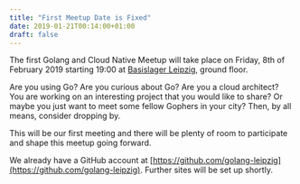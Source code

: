```yaml
---
title: "First Meetup Date is Fixed"
date: 2019-01-21T00:14:00+01:00
draft: false
---
```


The first Golang and Cloud Native Meetup will take place on Friday, 8th of
February 2019 starting 19:00 at [Basislager
Leipzig](https://www.basislager.co/), ground floor.

Are you using Go? Are you curious about Go? Are you a cloud architect? You are
working on an interesting project that you would like to share? Or maybe you
just want to meet some fellow Gophers in your city? Then, by all means,
consider dropping by.

This will be our first meeting and there will be plenty of room to participate
and shape this meetup going forward.

We already have a GitHub account at
[https://github.com/golang-leipzig](https://github.com/golang-leipzig). Further
sites will be set up shortly.
